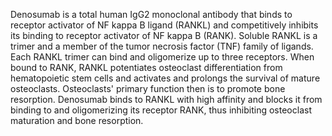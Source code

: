 Denosumab is a total human IgG2 monoclonal antibody that binds to receptor activator of NF kappa B ligand (RANKL) and competitively inhibits its binding to receptor activator of NF kappa B (RANK). Soluble RANKL is a trimer and a member of the tumor necrosis factor (TNF) family of ligands. Each RANKL trimer can bind and oligomerize up to three receptors. When bound to RANK, RANKL potentiates osteoclast differentiation from hematopoietic stem cells and activates and prolongs the survival of mature osteoclasts. Osteoclasts' primary function then is to promote bone resorption. Denosumab binds to RANKL with high affinity and blocks it from binding to and oligomerizing its receptor RANK, thus inhibiting osteoclast maturation and bone resorption.